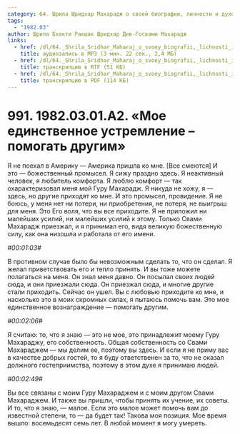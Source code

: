 ```yaml
---
category: 64. Шрила Шридхар Махарадж о своей биографии, личности и духовном опыте
tags:
  - "1982.03"
author: Шрила Бхакти Ракшак Шридхар Дев-Госвами Махарадж
links:
  - href: /dl/64._Shrila_Sridhar_Maharaj_o_svoey_biografii,_lichnosti_i_duhovnom_opyte/991_1982.03.01.A2_SridharMj_Moe_edinstvennoe_ustremlenie--pomogat_drugim.mp3
    title: аудиозапись в MP3 (3 мин. 22 сек., 2,4 МБ)
  - href: /dl/64._Shrila_Sridhar_Maharaj_o_svoey_biografii,_lichnosti_i_duhovnom_opyte/991_1982.03.01.A2_SridharMj_Moe_edinstvennoe_ustremlenie--pomogat_drugim.rtf
    title: транскрипцию в RTF (51 КБ)
  - href: /dl/64._Shrila_Sridhar_Maharaj_o_svoey_biografii,_lichnosti_i_duhovnom_opyte/991_1982.03.01.A2_SridharMj_Moe_edinstvennoe_ustremlenie--pomogat_drugim.pdf
    title: транскрипцию в PDF (114 КБ)
---
```


# 991. 1982.03.01.A2. «Мое единственное устремление – помогать другим»

Я не поехал в Америку — Америка пришла ко мне. [Все смеются] И это — божественный промысел. Я сижу праздно здесь. Я неактивный человек, я любитель комфорта. Я люблю комфорт — так охарактеризовал меня мой Гуру Махарадж. Я никуда не хожу, я — здесь, но другие приходят ко мне. И это промысел, провидение. Я не боюсь, у меня нет ни потери, ни приобретения, не потеря, не выигрыш для меня. Это Его воля, что вы все приходите. Я не приложил ни малейших усилий, ни малейших усилий к этому. Только Свами Махарадж приезжал, и я принимал его, видя великую божественную силу, как она низошла и работала от его имени.

*#00:01:03#*

В противном случае было бы невозможным сделать то, что он сделал. Я желал приветствовать его и тепло принять. И вы тоже можете полагаться на меня. Он знал меня давно. Он посылал своих людей сюда, и они приезжали сюда. Он приезжал сюда, и многие другие стали приходить. Сейчас он ушел. Вы с любовью приходите ко мне, и насколько это в моих скромных силах, я пытаюсь помочь вам. Это мое единственное вознаграждение — помогать другим.

*#00:02:06#*

Я считаю: то, что я знаю — это не мое, это принадлежит моему Гуру Махараджу, его собственность. Общая собственность со Свами Махараджем — мы делим ее, поэтому вы здесь. И если я не приму вас в качестве добрых гостей, то я буду ответственен за то, что не оказал должного гостеприимства, поэтому в этом духе я принимаю людей.

*#00:02:49#*

Вы все связаны с моим Гуру Махараджем и с моим другом Свами Махараджем. И также вы пришли, чтобы принять их учение, их советы. И то, что я знаю, — малое. Если это малое может помочь вам до известной степени, то — да будет так! Такова моя позиция. Мое время вышло: восемьдесят семь лет. В любой момент я могу умереть.

